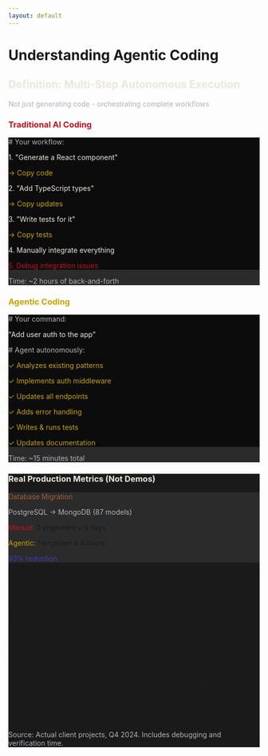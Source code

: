 ```yaml
---
layout: default
---
```


# Understanding Agentic Coding

<div class="mb-6">
  <h2 class="text-2xl text-bone-white font-bold mb-2">Definition: Multi-Step Autonomous Execution</h2>
  <p class="text-lg text-fog-grey">Not just generating code - orchestrating complete workflows</p>
</div>

<div class="grid grid-cols-2 gap-8">

<!-- Traditional vs Agentic -->
<div>
  <h3 class="text-lg font-bold text-crimson-signal mb-3">Traditional AI Coding</h3>
  <div class="bg-ash-graphite rounded-lg p-4 border border-slate-steel">
    <div class="bg-obsidian-black p-3 rounded font-mono text-xs mb-3">
      <p class="text-fog-grey"># Your workflow:</p>
      <p class="text-bone-white">1. "Generate a React component"</p>
      <p class="text-signal-gold ml-3">→ Copy code</p>
      <p class="text-bone-white">2. "Add TypeScript types"</p>
      <p class="text-signal-gold ml-3">→ Copy updates</p>
      <p class="text-bone-white">3. "Write tests for it"</p>
      <p class="text-signal-gold ml-3">→ Copy tests</p>
      <p class="text-bone-white">4. Manually integrate everything</p>
      <p class="text-crimson-signal">5. Debug integration issues</p>
    </div>
    <p class="text-sm text-fog-grey">Time: ~2 hours of back-and-forth</p>
  </div>
</div>

<div>
  <h3 class="text-lg font-bold text-signal-gold mb-3">Agentic Coding</h3>
  <div class="bg-ash-graphite rounded-lg p-4 border border-deep-indigo">
    <div class="bg-obsidian-black p-3 rounded font-mono text-xs mb-3">
      <p class="text-fog-grey"># Your command:</p>
      <p class="text-bone-white">"Add user auth to the app"</p>
      <p class="text-fog-grey mt-2"># Agent autonomously:</p>
      <p class="text-signal-gold">✓ Analyzes existing patterns</p>
      <p class="text-signal-gold">✓ Implements auth middleware</p>
      <p class="text-signal-gold">✓ Updates all endpoints</p>
      <p class="text-signal-gold">✓ Adds error handling</p>
      <p class="text-signal-gold">✓ Writes & runs tests</p>
      <p class="text-signal-gold">✓ Updates documentation</p>
    </div>
    <p class="text-sm text-fog-grey">Time: ~15 minutes total</p>
  </div>
</div>

</div>

<v-click>
<div class="mt-8 bg-charcoal-tint rounded-lg p-6">
  <h3 class="text-xl font-bold text-bone-white mb-4 text-center">Real Production Metrics (Not Demos)</h3>
  
  <div class="grid grid-cols-3 gap-6 text-sm">
    <div class="bg-ash-graphite rounded p-4">
      <p class="text-iron-ochre font-semibold">Database Migration</p>
      <p class="text-xs text-fog-grey mb-2">PostgreSQL → MongoDB (87 models)</p>
      <div class="space-y-1">
        <p><span class="text-crimson-signal">Manual:</span> 3 engineers × 5 days</p>
        <p><span class="text-signal-gold">Agentic:</span> 1 engineer × 4 hours</p>
      </div>
      <p class="text-deep-indigo font-bold mt-2">93% reduction</p>
    </div>
    
    <div class="bg-ash-graphite rounded p-4">
      <p class="text-iron-ochre font-semibold">Test Coverage</p>
      <p class="text-xs text-fog-grey mb-2">0% → 80% (1,247 test cases)</p>
      <div class="space-y-1">
        <p><span class="text-crimson-signal">Manual:</span> 2 weeks estimation</p>
        <p><span class="text-signal-gold">Agentic:</span> 1.5 days actual</p>
      </div>
      <p class="text-deep-indigo font-bold mt-2">87% reduction</p>
    </div>
    
    <div class="bg-ash-graphite rounded p-4">
      <p class="text-iron-ochre font-semibold">API Versioning</p>
      <p class="text-xs text-fog-grey mb-2">v1 → v2 (42 endpoints)</p>
      <div class="space-y-1">
        <p><span class="text-crimson-signal">Manual:</span> 1 week</p>
        <p><span class="text-signal-gold">Agentic:</span> 6 hours</p>
      </div>
      <p class="text-deep-indigo font-bold mt-2">91% reduction</p>
    </div>
  </div>
  
  <p class="text-xs text-fog-grey text-center mt-4">
    Source: Actual client projects, Q4 2024. Includes debugging and verification time.
  </p>
</div>
</v-click>

<!--
These aren't cherry-picked examples or conference demos. These are real migrations from production codebases.

The key insight: agentic coding doesn't just save typing time. It eliminates the hundreds of micro-decisions and context switches that actually consume our days.

When an agent can hold the entire migration strategy in context and execute it systematically, it doesn't get tired at model #67. It doesn't forget the error handling pattern you established. It just... executes.

But this only works if you trust the tool. Which brings us to implementation...
-->

<style>
  .text-crimson-signal { color: #C1121F; }
  .text-signal-gold { color: #C6A300; }
  .text-slate-steel { color: #4C5A61; }
  .text-fog-grey { color: #B0B3B8; }
  .text-bone-white { color: #EAE7DC; }
  .text-deep-indigo { color: #3F3CBB; }
  .text-iron-ochre { color: #A35E35; }
  .bg-ash-graphite { background-color: #2B2B2B; }
  .bg-charcoal-tint { background-color: #1A1A1A; }
  .bg-obsidian-black { background-color: #0C0C0C; }
  .border-slate-steel { border-color: #4C5A61; }
  .border-deep-indigo { border-color: #3F3CBB; }
</style>